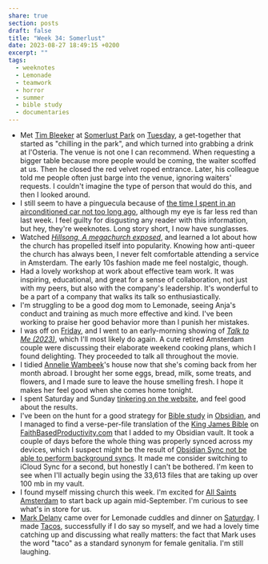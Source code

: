 ```yaml
---
share: true
section: posts
draft: false
title: "Week 34: Somerlust"
date: 2023-08-27 18:49:15 +0200
excerpt: ""
tags:
  - weeknotes
  - Lemonade
  - teamwork
  - horror
  - summer
  - bible study
  - documentaries
---
```



- Met [Tim Bleeker](Tim%20Bleeker.md) at [Somerlust Park](Somerlust%20Park.md) on [Tuesday](2023-08-22.md), a get-together that started as "chilling in the park", and which turned into grabbing a drink at l'Osteria. The venue is not one I can recommend. When requesting a bigger table because more people would be coming, the waiter scoffed at us. Then he closed the red velvet roped entrance. Later, his colleague told me people often just barge into the venue, ignoring waiters' requests. I couldn't imagine the type of person that would do this, and then I looked around.
- I still seem to have a pinguecula because of [the time I spent in an airconditioned car not too long ago](/2023/07/22/norway-et-al-2023/), although my eye is far less red than last week. I feel guilty for disgusting any reader with this information, but hey, they're weeknotes. Long story short, I now have sunglasses.
- Watched _[Hillsong, A megachurch exposed](Hillsong,%20A%20megachurch%20exposed.md)_, and learned a lot about how the church has propelled itself into popularity. Knowing how anti-queer the church has always been, I never felt comfortable attending a service in Amsterdam. The early 10s fashion made me feel nostalgic, though.
- Had a lovely workshop at work about effective team work. It was inspiring, educational, and great for a sense of collaboration, not just with my peers, but also with the company's leadership. It's wonderful to be a part of a company that walks its talk so enthusiastically.
- I'm struggling to be a good dog mom to Lemonade, seeing Anja's conduct and training as much more effective and kind. I've been working to praise her good behavior more than I punish her mistakes. 
- I was off on [Friday](2023-08-25.md), and I went to an early-morning showing of _[Talk to Me (2023)](Talk%20to%20Me%20(2023).md)_, which I'll most likely do again. A cute retired Amsterdam couple were discussing their elaborate weekend cooking plans, which I found delighting. They proceeded to talk all throughout the movie.
- I tidied [Annelie Wambeek](Annelie%20Wambeek.md)'s house now that she's coming back from her month abroad. I brought her some eggs, bread, milk, some treats, and flowers, and I made sure to leave the house smelling fresh. I hope it makes her feel good when she comes home tonight. 
- I spent Saturday and Sunday [tinkering on the website](/2023-08-27-12-43-45), and feel good about the results.
- I've been on the hunt for a good strategy for [Bible study](Bible%20study.md) in [Obsidian](Obsidian.md), and I managed to find a verse-per-file translation of the [King James Bible](King%20James%20Bible.md) on [FaithBasedProductivity.com](https://faithbasedproductivity.com/cross-reference-library-obsidian/) that I added to my Obsidian vault. It took a couple of days before the whole thing was properly synced across my devices, which I suspect might be the result of [Obsidian Sync not be able to perform background syncs](https://www.reddit.com/r/ObsidianMD/comments/112ynkj/background_sync_on_ios/). It made me consider switching to iCloud Sync for a second, but honestly I can't be bothered. I'm keen to see when I'll actually begin using the 33,613 files that are taking up over 100 mb in my vault.
- I found myself missing church this week. I'm excited for [All Saints Amsterdam](All%20Saints%20Amsterdam.md) to start back up again mid-September. I'm curious to see what's in store for us.
- [Mark Delany](Mark%20Delany.md) came over for Lemonade cuddles and dinner on [Saturday](2023-08-26.md). I made [Tacos](Tacos.md), successfully if I do say so myself, and we had a lovely time catching up and discussing what really matters: the fact that Mark uses the word "taco" as a standard synonym for female genitalia. I'm still laughing. 